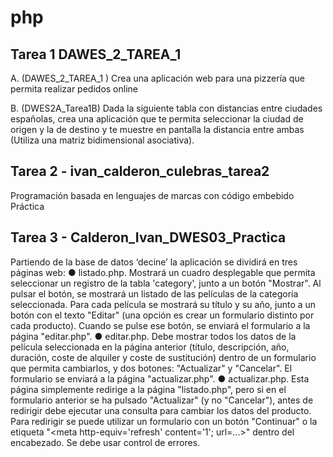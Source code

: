 # php

## Tarea 1 DAWES_2_TAREA_1
A. (DAWES_2_TAREA_1 ) Crea una aplicación web para una pizzería que permita realizar
pedidos online

B. (DWES2A_Tarea1B) Dada la siguiente tabla con distancias entre ciudades
españolas, crea una aplicación que te permita seleccionar la ciudad de origen y la de
destino y te muestre en pantalla la distancia entre ambas (Utiliza una matriz
bidimensional asociativa).

## Tarea 2 - ivan_calderon_culebras_tarea2
Programación basada en lenguajes de marcas con código embebido
Práctica

## Tarea 3 - Calderon_Ivan_DWES03_Practica
Partiendo de la base de datos ‘decine’ la aplicación se
dividirá en tres páginas web:
● listado.php. Mostrará un cuadro desplegable que permita seleccionar un registro de la tabla
'category', junto a un botón "Mostrar". Al pulsar el botón, se mostrará un listado de las
películas de la categoría seleccionada.
Para cada película se mostrará su título y su año, junto a un botón con el texto "Editar" (una
opción es crear un formulario distinto por cada producto). Cuando se pulse ese botón, se
enviará el formulario a la página "editar.php".
● editar.php. Debe mostrar todos los datos de la película seleccionada en la página anterior
(título, descripción, año, duración, coste de alquiler y coste de sustitución) dentro de un
formulario que permita cambiarlos, y dos botones: "Actualizar" y "Cancelar". El formulario se
enviará a la página "actualizar.php".
● actualizar.php. Esta página simplemente redirige a la página "listado.php", pero si en el
formulario anterior se ha pulsado "Actualizar" (y no "Cancelar"), antes de redirigir debe
ejecutar una consulta para cambiar los datos del producto. Para redirigir se puede utilizar un
formulario con un botón "Continuar" o la etiqueta "<meta http-equiv='refresh' content='1';
url=...>" dentro del encabezado.
Se debe usar control de errores.

